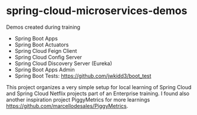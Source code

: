 # spring-cloud-microservices-demos

Demos created during training

* Spring Boot Apps
* Spring Boot Actuators
* Spring Cloud Feign Client
* Spring Cloud Config Server
* Spring Cloud Discovery Server (Eureka)
* Spring Boot Apps Admin
* Spring Boot Tests: https://github.com/jwkidd3/boot_test

This project organizes a very simple setup for local learning of Spring Cloud and Spring Cloud Netflix projects part of an Enterprise training. I found also another inspiration project PiggyMetrics for more learnings https://github.com/marcellodesales/PiggyMetrics.


